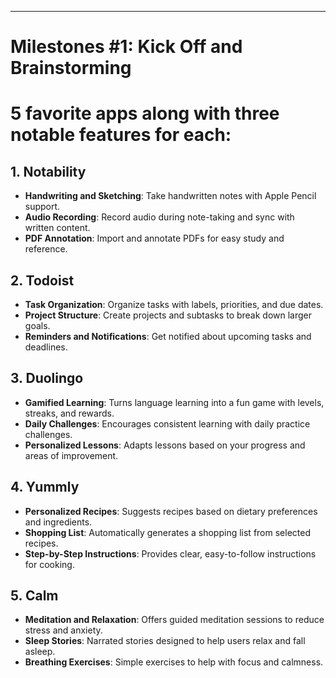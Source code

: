 ---

# Milestones #1: Kick Off and Brainstorming

# 5 favorite apps along with three notable features for each:

## 1. **Notability**

- **Handwriting and Sketching**: Take handwritten notes with Apple Pencil support.
- **Audio Recording**: Record audio during note-taking and sync with written content.
- **PDF Annotation**: Import and annotate PDFs for easy study and reference.

## 2. **Todoist**

- **Task Organization**: Organize tasks with labels, priorities, and due dates.
- **Project Structure**: Create projects and subtasks to break down larger goals.
- **Reminders and Notifications**: Get notified about upcoming tasks and deadlines.

## 3. **Duolingo**

- **Gamified Learning**: Turns language learning into a fun game with levels, streaks, and rewards.
- **Daily Challenges**: Encourages consistent learning with daily practice challenges.
- **Personalized Lessons**: Adapts lessons based on your progress and areas of improvement.

## 4. **Yummly**

- **Personalized Recipes**: Suggests recipes based on dietary preferences and ingredients.
- **Shopping List**: Automatically generates a shopping list from selected recipes.
- **Step-by-Step Instructions**: Provides clear, easy-to-follow instructions for cooking.

## 5. **Calm**

- **Meditation and Relaxation**: Offers guided meditation sessions to reduce stress and anxiety.
- **Sleep Stories**: Narrated stories designed to help users relax and fall asleep.
- **Breathing Exercises**: Simple exercises to help with focus and calmness.
